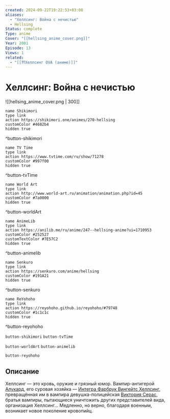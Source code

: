 ```yaml
---
created: 2024-09-22T19:22:53+03:00
aliases:
  - "Хеллсинг: Война с нечистью"
  - Hellsing
Status: complete
Type: anime
Cover: "[[hellsing_anime_cover.png]]"
Year: 2001
Episode: 13
Views: 1
related:
  - "[[⛩️Хеллсинг OVA (аниме)]]"
---
```


# Хеллсинг: Война с нечистью

![[hellsing_anime_cover.png | 300]]

```button
name Shikimori
type link
action https://shikimori.one/animes/270-hellsing
customColor #4682b4
hidden true
```
^button-shikimori

```button
name TV Time
type link
action https://www.tvtime.com/ru/show/71278
customColor #997f00
hidden true
```
^button-tvTime

```button
name World Art
type link
action http://www.world-art.ru/animation/animation.php?id=45
customColor #7a0000
hidden true
```
^button-worldArt

```button
name AnimeLib
type link
action https://anilib.me/ru/anime/247--hellsing-anime?ui=1710953
customColor #252527
customTextColor #7E57C2
hidden true
```
^button-animelib

```button
name Senkuro
type link
action https://senkuro.com/anime/hellsing
customColor #191A21
hidden true
```
^button-senkuro

```button
name ReYohoho
type link
action https://reyohoho.github.io/reyohoho/#79748
customColor #1c1c1c
hidden true
```
^button-reyohoho



`button-shikimori` `button-tvTime`

`button-worldArt` `button-animelib`

`button-reyohoho`

## Описание

Хеллсинг — это кровь, оружие и грязный юмор. Вампир-антигерой [Алукард](https://shikimori.one/characters/601-alucard), его суровая хозяйка — [Интегра Фарбрук Вингейтс Хеллсинг](https://shikimori.one/characters/603-integra-fairbrook-wingates-hellsing), превращённая им в вампира девушка-полицейская [Виктория Серас](https://shikimori.one/characters/624-seras-victoria), братья вампиры, пытающиеся уничтожить других представителей вида, организация Хеллсинг… Медленно, но верно, благодаря военным, возникает новое поколение кровопийц.
